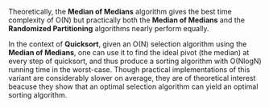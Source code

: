 Theoretically, the **Median of Medians** algorithm gives the best time complexity of O(N) but practically both the **Median of Medians** and the **Randomized Partitioning** algorithms nearly perform equally.

In the context of **Quicksort**, given an O(N) selection algorithm using the **Median of Medians**, one can use it to find the ideal pivot (the median) at every step of quicksort, and thus produce a sorting algorithm with O(NlogN) running time in the worst-case. Though practical implementations of this variant are considerably slower on average, they are of theoretical interest beacuse they show that an optimal selection algorithm can yield an optimal sorting algorithm.